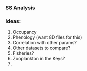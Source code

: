 ### SS Analysis

### Ideas:  
1. Occupancy
2. Phenology (want 8D files for this)
3. Correlation with other params?
4. Other datasets to compare? 
5. Fisheries?
6. Zooplankton in the Keys?
7. 
